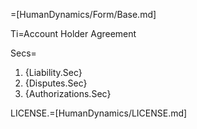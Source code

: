 =[HumanDynamics/Form/Base.md]


Ti=Account Holder Agreement

Secs=<ol><li>{Liability.Sec}<li>{Disputes.Sec}<li>{Authorizations.Sec}</ol>

LICENSE.=[HumanDynamics/LICENSE.md]

